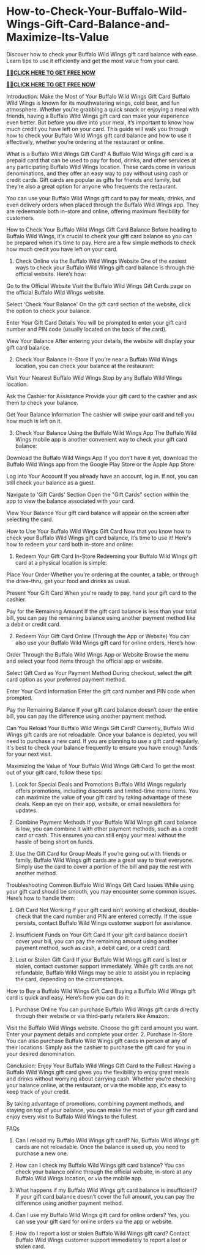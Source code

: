 # How-to-Check-Your-Buffalo-Wild-Wings-Gift-Card-Balance-and-Maximize-Its-Value
Discover how to check your Buffalo Wild Wings gift card balance with ease. Learn tips to use it efficiently and get the most value from your card.

**[🔰💥CLICK HERE TO GET FREE NOW](https://neeoee.xyz/all-gift-card/)**

**[🔰💥CLICK HERE TO GET FREE NOW](https://neeoee.xyz/all-gift-cards-usa/)**

Introduction: Make the Most of Your Buffalo Wild Wings Gift Card
Buffalo Wild Wings is known for its mouthwatering wings, cold beer, and fun atmosphere. Whether you're grabbing a quick snack or enjoying a meal with friends, having a Buffalo Wild Wings gift card can make your experience even better. But before you dive into your meal, it’s important to know how much credit you have left on your card. This guide will walk you through how to check your Buffalo Wild Wings gift card balance and how to use it effectively, whether you’re ordering at the restaurant or online.

What is a Buffalo Wild Wings Gift Card?
A Buffalo Wild Wings gift card is a prepaid card that can be used to pay for food, drinks, and other services at any participating Buffalo Wild Wings location. These cards come in various denominations, and they offer an easy way to pay without using cash or credit cards. Gift cards are popular as gifts for friends and family, but they’re also a great option for anyone who frequents the restaurant.

You can use your Buffalo Wild Wings gift card to pay for meals, drinks, and even delivery orders when placed through the Buffalo Wild Wings app. They are redeemable both in-store and online, offering maximum flexibility for customers.

How to Check Your Buffalo Wild Wings Gift Card Balance
Before heading to Buffalo Wild Wings, it's crucial to check your gift card balance so you can be prepared when it's time to pay. Here are a few simple methods to check how much credit you have left on your card.

1. Check Online via the Buffalo Wild Wings Website
One of the easiest ways to check your Buffalo Wild Wings gift card balance is through the official website. Here’s how:

Go to the Official Website
Visit the Buffalo Wild Wings Gift Cards page on the official Buffalo Wild Wings website.

Select 'Check Your Balance'
On the gift card section of the website, click the option to check your balance.

Enter Your Gift Card Details
You will be prompted to enter your gift card number and PIN code (usually located on the back of the card).

View Your Balance
After entering your details, the website will display your gift card balance.

2. Check Your Balance In-Store
If you’re near a Buffalo Wild Wings location, you can check your balance at the restaurant:

Visit Your Nearest Buffalo Wild Wings
Stop by any Buffalo Wild Wings location.

Ask the Cashier for Assistance
Provide your gift card to the cashier and ask them to check your balance.

Get Your Balance Information
The cashier will swipe your card and tell you how much is left on it.

3. Check Your Balance Using the Buffalo Wild Wings App
The Buffalo Wild Wings mobile app is another convenient way to check your gift card balance:

Download the Buffalo Wild Wings App
If you don’t have it yet, download the Buffalo Wild Wings app from the Google Play Store or the Apple App Store.

Log into Your Account
If you already have an account, log in. If not, you can still check your balance as a guest.

Navigate to 'Gift Cards' Section
Open the "Gift Cards" section within the app to view the balance associated with your card.

View Your Balance
Your gift card balance will appear on the screen after selecting the card.

How to Use Your Buffalo Wild Wings Gift Card
Now that you know how to check your Buffalo Wild Wings gift card balance, it’s time to use it! Here's how to redeem your card both in-store and online:

1. Redeem Your Gift Card In-Store
Redeeming your Buffalo Wild Wings gift card at a physical location is simple:

Place Your Order
Whether you're ordering at the counter, a table, or through the drive-thru, get your food and drinks as usual.

Present Your Gift Card
When you're ready to pay, hand your gift card to the cashier.

Pay for the Remaining Amount
If the gift card balance is less than your total bill, you can pay the remaining balance using another payment method like a debit or credit card.

2. Redeem Your Gift Card Online (Through the App or Website)
You can also use your Buffalo Wild Wings gift card for online orders. Here’s how:

Order Through the Buffalo Wild Wings App or Website
Browse the menu and select your food items through the official app or website.

Select Gift Card as Your Payment Method
During checkout, select the gift card option as your preferred payment method.

Enter Your Card Information
Enter the gift card number and PIN code when prompted.

Pay the Remaining Balance
If your gift card balance doesn’t cover the entire bill, you can pay the difference using another payment method.

Can You Reload Your Buffalo Wild Wings Gift Card?
Currently, Buffalo Wild Wings gift cards are not reloadable. Once your balance is depleted, you will need to purchase a new card. If you are planning to use a gift card regularly, it's best to check your balance frequently to ensure you have enough funds for your next visit.

Maximizing the Value of Your Buffalo Wild Wings Gift Card
To get the most out of your gift card, follow these tips:

1. Look for Special Deals and Promotions
Buffalo Wild Wings regularly offers promotions, including discounts and limited-time menu items. You can maximize the value of your gift card by taking advantage of these deals. Keep an eye on their app, website, or email newsletters for updates.

2. Combine Payment Methods
If your Buffalo Wild Wings gift card balance is low, you can combine it with other payment methods, such as a credit card or cash. This ensures you can still enjoy your meal without the hassle of being short on funds.

3. Use the Gift Card for Group Meals
If you’re going out with friends or family, Buffalo Wild Wings gift cards are a great way to treat everyone. Simply use the card to cover a portion of the bill and pay the rest with another method.

Troubleshooting Common Buffalo Wild Wings Gift Card Issues
While using your gift card should be smooth, you may encounter some common issues. Here’s how to handle them:

1. Gift Card Not Working
If your gift card isn’t working at checkout, double-check that the card number and PIN are entered correctly. If the issue persists, contact Buffalo Wild Wings customer support for assistance.

2. Insufficient Funds on Your Gift Card
If your gift card balance doesn’t cover your bill, you can pay the remaining amount using another payment method, such as cash, a debit card, or a credit card.

3. Lost or Stolen Gift Card
If your Buffalo Wild Wings gift card is lost or stolen, contact customer support immediately. While gift cards are not refundable, Buffalo Wild Wings may be able to assist you in replacing the card, depending on the circumstances.

How to Buy a Buffalo Wild Wings Gift Card
Buying a Buffalo Wild Wings gift card is quick and easy. Here’s how you can do it:

1. Purchase Online
You can purchase Buffalo Wild Wings gift cards directly through their website or via third-party retailers like Amazon:

Visit the Buffalo Wild Wings website.
Choose the gift card amount you want.
Enter your payment details and complete your order.
2. Purchase In-Store
You can also purchase Buffalo Wild Wings gift cards in person at any of their locations. Simply ask the cashier to purchase the gift card for you in your desired denomination.

Conclusion: Enjoy Your Buffalo Wild Wings Gift Card to the Fullest
Having a Buffalo Wild Wings gift card gives you the flexibility to enjoy great meals and drinks without worrying about carrying cash. Whether you’re checking your balance online, at the restaurant, or via the mobile app, it’s easy to keep track of your credit.

By taking advantage of promotions, combining payment methods, and staying on top of your balance, you can make the most of your gift card and enjoy every visit to Buffalo Wild Wings to the fullest.

FAQs
1. Can I reload my Buffalo Wild Wings gift card?
No, Buffalo Wild Wings gift cards are not reloadable. Once the balance is used up, you need to purchase a new one.

2. How can I check my Buffalo Wild Wings gift card balance?
You can check your balance online through the official website, in-store at any Buffalo Wild Wings location, or via the mobile app.

3. What happens if my Buffalo Wild Wings gift card balance is insufficient?
If your gift card balance doesn’t cover the full amount, you can pay the difference using another payment method.

4. Can I use my Buffalo Wild Wings gift card for online orders?
Yes, you can use your gift card for online orders via the app or website.

5. How do I report a lost or stolen Buffalo Wild Wings gift card?
Contact Buffalo Wild Wings customer support immediately to report a lost or stolen card.
